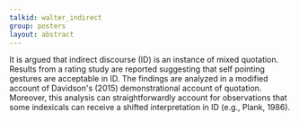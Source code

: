 ```yaml
---
talkid: walter_indirect
group: posters
layout: abstract
---
```


It is argued that indirect discourse (ID) is an instance of mixed quotation. Results from a rating study are reported suggesting that self pointing gestures are acceptable in ID. The findings are analyzed in a modified account of Davidson's (2015) demonstrational account of quotation. Moreover, this analysis can straightforwardly account for observations that some indexicals can receive a shifted interpretation in ID (e.g., Plank, 1986).